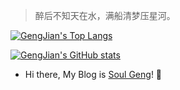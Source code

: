 
<!--
**GengJian/GengJian** is a ✨ _special_ ✨ repository because its `README.md` (this file) appears on your GitHub profile.

Here are some ideas to get you started:

- 🔭 I’m currently working on ...
- 🌱 I’m currently learning ...
- 👯 I’m looking to collaborate on ...
- 🤔 I’m looking for help with ...
- 💬 Ask me about ...
- 📫 How to reach me: ...
- 😄 Pronouns: ...
- ⚡ Fun fact: ...
-->


 > 醉后不知天在水，满船清梦压星河。
 
[![GengJian's Top Langs](https://github-readme-stats.vercel.app/api/top-langs/?username=GengJian&layout=compact&bg_color=904E95,AE557B,C75C64,E56447&title_color=FFFFFF&text_color=FFFFFF?count_private=true)](https://github.com/anuraghazra/github-readme-stats)


[![GengJian's GitHub stats](https://github-readme-stats.vercel.app/api?username=GengJian&count_private=true&show_icons=true&bg_color=E56447,C75C64,AE557B,904E95&icon_color=FFFFFF&title_color=FFFFFF&text_color=FFFFFF)](https://github.com/anuraghazra/github-readme-stats)


* Hi there, My Blog is [Soul Geng](https://www.jianshu.com/u/dd76c0a54d82)! 👋
